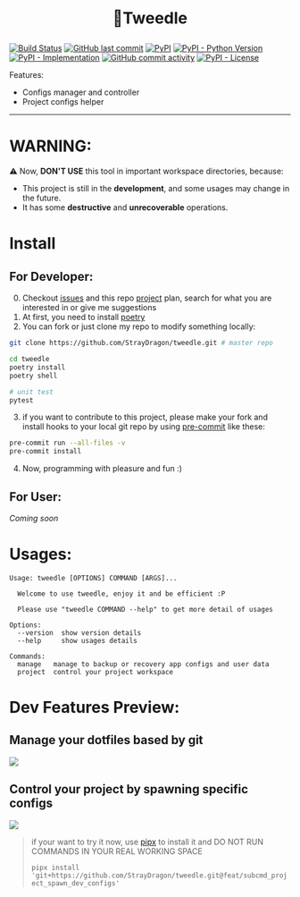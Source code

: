 # <p align="center"> :snake:Tweedle </p>

[![Build Status](https://travis-ci.org/StrayDragon/tweedle.svg?branch=master)](https://travis-ci.org/StrayDragon/tweedle)
[![GitHub last commit](https://img.shields.io/github/last-commit/straydragon/tweedle)](https://github.com/StrayDragon/tweedle/commits)
[![PyPI](https://img.shields.io/pypi/v/tweedle)](https://pypi.org/project/tweedle)
[![PyPI - Python Version](https://img.shields.io/pypi/pyversions/tweedle)](https://pypi.org/project/tweedle)
[![PyPI - Implementation](https://img.shields.io/pypi/implementation/tweedle)](https://pypi.org/project/tweedle)
[![GitHub commit activity](https://img.shields.io/github/commit-activity/w/straydragon/tweedle)](https://github.com/StrayDragon/tweedle/commits)
[![PyPI - License](https://img.shields.io/pypi/l/tweedle)](https://github.com/StrayDragon/tweedle/blob/master/LICENSE)

<!--TODO:Add more icons see https://shields.io-->

Features:

- Configs manager and controller
- Project configs helper
<!-- - Commands manager and controller -->

---

# **WARNING**:

:warning: Now, **DON'T USE** this tool in important workspace directories, because:

- This project is still in the **development**, and some usages may change in the future.
- It has some **destructive** and **unrecoverable** operations.

# Install

## For Developer:

0. Checkout [issues](https://github.com/StrayDragon/tweedle/issues) and this repo [project](https://github.com/StrayDragon/tweedle/projects/1?fullscreen=true) plan, search for what you are interested in or give me suggestions
1. At first, you need to install [poetry](https://poetry.eustace.io/)
2. You can fork or just clone my repo to modify something locally:

```bash
git clone https://github.com/StrayDragon/tweedle.git # master repo

cd tweedle
poetry install
poetry shell

# unit test
pytest
```

3. if you want to contribute to this project, please make your fork and install hooks to your local git repo by using [pre-commit](https://pre-commit.com/) like these:

```bash
pre-commit run --all-files -v
pre-commit install
```

4. Now, programming with pleasure and fun :)

## For User:

_Coming soon_

# Usages:

```
Usage: tweedle [OPTIONS] COMMAND [ARGS]...

  Welcome to use tweedle, enjoy it and be efficient :P

  Please use "tweedle COMMAND --help" to get more detail of usages

Options:
  --version  show version details
  --help     show usages details

Commands:
  manage   manage to backup or recovery app configs and user data
  project  control your project workspace
```

# Dev Features Preview:

## Manage your dotfiles based by git

![](https://s1.ax1x.com/2020/04/02/GYFdQx.gif)

## Control your project by spawning specific configs

![](https://s1.ax1x.com/2020/04/02/GYFYFJ.gif)

> if your want to try it now, use [pipx](https://github.com/pipxproject/pipx) to install it and DO NOT RUN COMMANDS IN YOUR REAL WORKING SPACE
>
> `pipx install 'git+https://github.com/StrayDragon/tweedle.git@feat/subcmd_project_spawn_dev_configs'`
